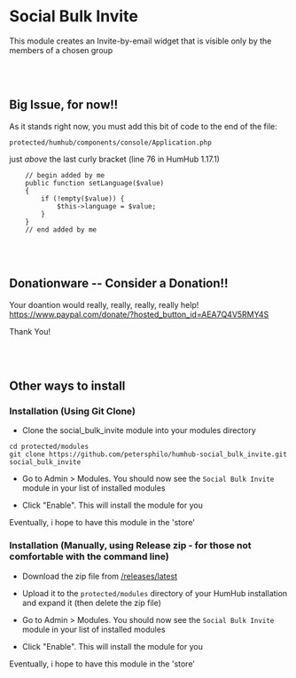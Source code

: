 # Social Bulk Invite
This module creates an Invite-by-email widget that is visible only by the members of a chosen group


<br><br>

## Big Issue, for now!!

As it stands right now, you must add this bit of code to the end of the file:
```
protected/humhub/components/console/Application.php
```
just *above* the last curly bracket (line 76 in HumHub 1.17.1)
```
    // begin added by me
    public function setLanguage($value)
    {
        if (!empty($value)) {
            $this->language = $value;
        }
    }
    // end added by me
```

<br><br>

## Donationware -- Consider a Donation!!

Your doantion would really, really, really, really help!  
https://www.paypal.com/donate/?hosted_button_id=AEA7Q4V5RMY4S

Thank You!

<br><br>

## Other ways to install

### Installation (Using Git Clone)

- Clone the social_bulk_invite module into your modules directory
```
cd protected/modules
git clone https://github.com/petersphilo/humhub-social_bulk_invite.git social_bulk_invite
```

- Go to Admin > Modules. You should now see the `Social Bulk Invite` module in your list of installed modules

- Click "Enable". This will install the module for you

Eventually, i hope to have this module in the 'store'

### Installation (Manually, using Release zip - for those not comfortable with the command line)

- Download the zip file from [/releases/latest](https://github.com/petersphilo/humhub-social_bulk_invite/releases/latest)

- Upload it to the `protected/modules` directory of your HumHub installation and expand it (then delete the zip file)

- Go to Admin > Modules. You should now see the `Social Bulk Invite` module in your list of installed modules

- Click "Enable". This will install the module for you

Eventually, i hope to have this module in the 'store'